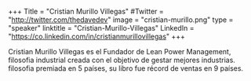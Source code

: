 +++
Title = "Cristian Murillo Villegas"
#Twitter = "http://twitter.com/thedavedev"
image = "cristian-murillo.png"
type = "speaker"
linktitle = "Cristian-Murillo-Villegas"
LinkedIn = "https://co.linkedin.com/in/cristianmurillovillegas"
+++

Cristian Murillo Villegas es el Fundador de Lean Power Management, filosofia industrial creada con el objetivo de gestar mejores industrias. filosofia premiada en 5 países, su libro fue récord de ventas en 9 países. 